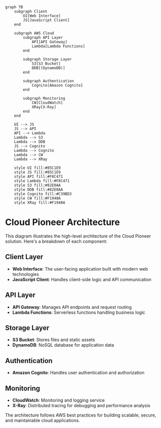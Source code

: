```mermaid
graph TB
    subgraph Client
        UI[Web Interface]
        JS[JavaScript Client]
    end

    subgraph AWS Cloud
        subgraph API Layer
            API[API Gateway]
            Lambda[Lambda Functions]
        end

        subgraph Storage Layer
            S3[S3 Bucket]
            DDB[(DynamoDB)]
        end

        subgraph Authentication
            Cognito[Amazon Cognito]
        end

        subgraph Monitoring
            CW[CloudWatch]
            XRay[X-Ray]
        end
    end

    UI --> JS
    JS --> API
    API --> Lambda
    Lambda --> S3
    Lambda --> DDB
    JS --> Cognito
    Lambda --> Cognito
    Lambda --> CW
    Lambda --> XRay

    style UI fill:#85C1E9
    style JS fill:#85C1E9
    style API fill:#F8C471
    style Lambda fill:#F8C471
    style S3 fill:#82E0AA
    style DDB fill:#82E0AA
    style Cognito fill:#C39BD3
    style CW fill:#F1948A
    style XRay fill:#F1948A
```

# Cloud Pioneer Architecture

This diagram illustrates the high-level architecture of the Cloud Pioneer solution. Here's a breakdown of each component:

## Client Layer
- **Web Interface**: The user-facing application built with modern web technologies
- **JavaScript Client**: Handles client-side logic and API communication

## API Layer
- **API Gateway**: Manages API endpoints and request routing
- **Lambda Functions**: Serverless functions handling business logic

## Storage Layer
- **S3 Bucket**: Stores files and static assets
- **DynamoDB**: NoSQL database for application data

## Authentication
- **Amazon Cognito**: Handles user authentication and authorization

## Monitoring
- **CloudWatch**: Monitoring and logging service
- **X-Ray**: Distributed tracing for debugging and performance analysis

The architecture follows AWS best practices for building scalable, secure, and maintainable cloud applications.
